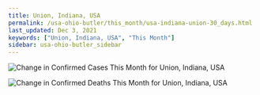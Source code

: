 ```yaml
---
title: Union, Indiana, USA
permalink: /usa-ohio-butler/this_month/usa-indiana-union-30_days.html
last_updated: Dec 3, 2021
keywords: ["Union, Indiana, USA", "This Month"]
sidebar: usa-ohio-butler_sidebar
---
```


![Change in Confirmed Cases This Month for Union, Indiana, USA](/covid_tracker/images/graphs/usa-indiana-union-delta_confirmed-30_days_graph.png)

![Change in Confirmed Deaths This Month for Union, Indiana, USA](/covid_tracker/images/graphs/usa-indiana-union-delta_deaths-30_days_graph.png)
